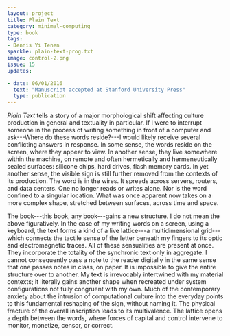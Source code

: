 ```yaml
---
layout: project
title: Plain Text
category: minimal-computing
type: book
tags:
- Dennis Yi Tenen
sparkle: plain-text-prog.txt
image: control-2.png
issue: 15
updates:

- date: 06/01/2016
  text: "Manuscript accepted at Stanford University Press"
  type: publication
---
```


*Plain Text* tells a story of a major morphological shift affecting culture
production in general and textuality in particular. If I were to interrupt
someone in the process of writing something in front of a computer and
ask---Where do these words reside?---I would likely receive several
conflicting answers in response. In some sense, the words reside on the
screen, where they appear to view. In another sense, they live somewhere
within the machine, on remote and often hermetically and hermeneutically
sealed surfaces: silicone chips, hard drives, flash memory cards. In yet
another sense, the visible sign is still further removed from the contexts of
its production. The word is in the wires. It spreads across servers, routers,
and data centers. One no longer reads or writes alone. Nor is the word
confined to a singular location. What was once apparent now takes on a more
complex shape, stretched between surfaces, across time and space.

The book---this book, any book---gains a new structure. I do not mean the
above figuratively. In the case of my writing words on a screen, using a
keyboard, the text forms a kind of a live lattice---a multidimensional
grid---which connects the tactile sense of the letter beneath my fingers to
its optic and electromagnetic traces. All of these sensualities are present at
once. They incorporate the totality of the synchronic text only in aggregate.
I cannot consequently pass a note to the reader digitally in the same sense
that one passes notes in class, on paper. It is impossible to give the entire
structure over to another. My text is irrevocably intertwined with my material
contexts; it literally gains another shape when recreated under system
configurations not fully congruent with my own. Much of the contemporary
anxiety about the intrusion of computational culture into the everyday points
to this fundamental reshaping of the sign, without naming it. The physical
fracture of the overall inscription leads to its multivalence. The lattice
opens a depth between the words, where forces of capital and control intervene
to monitor, monetize, censor, or correct.
